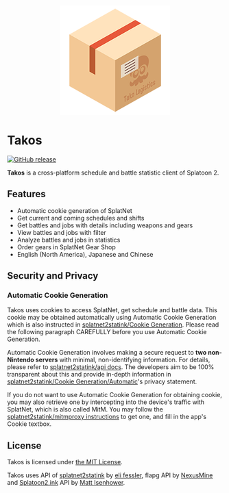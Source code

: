 <p align="center">
  <img src="/assets/icons/256x256.png">
</p>

# Takos

[![GitHub release](https://img.shields.io/github/release/zhxie/Takos.svg)](https://github.com/zhxie/takos/releases/latest)

**Takos** is a cross-platform schedule and battle statistic client of Splatoon 2.

## Features

- Automatic cookie generation of SplatNet
- Get current and coming schedules and shifts
- Get battles and jobs with details including weapons and gears
- View battles and jobs with filter
- Analyze battles and jobs in statistics
- Order gears in SplatNet Gear Shop
- English (North America), Japanese and Chinese

## Security and Privacy

### Automatic Cookie Generation

Takos uses cookies to access SplatNet, get schedule and battle data. This cookie may be obtained automatically using Automatic Cookie Generation which is also instructed in [splatnet2statink/Cookie Generation](https://github.com/frozenpandaman/splatnet2statink#cookie-generation). Please read the following paragraph CAREFULLY before you use Automatic Cookie Generation.

Automatic Cookie Generation involves making a secure request to **two non-Nintendo servers** with minimal, non-identifying information. For details, please refer to [splatnet2statink/api docs](https://github.com/frozenpandaman/splatnet2statink/wiki/api-docs). The developers aim to be 100% transparent about this and provide in-depth information in [splatnet2statink/Cookie Generation/Automatic](https://github.com/frozenpandaman/splatnet2statink#automatic)'s privacy statement.

If you do not want to use Automatic Cookie Generation for obtaining cookie, you may also retrieve one by intercepting into the device's traffic with SplatNet, which is also called MitM. You may follow the [splatnet2statink/mitmproxy instructions](https://github.com/frozenpandaman/splatnet2statink/wiki/mitmproxy-instructions) to get one, and fill in the app's Cookie textbox.

## License

Takos is licensed under [the MIT License](/LICENSE).

Takos uses API of [splatnet2statink](https://github.com/frozenpandaman/splatnet2statink) by [eli fessler](https://github.com/frozenpandaman), flapg API by [NexusMine](https://twitter.com/NexusMine) and [Splatoon2.ink](https://github.com/misenhower/splatoon2.ink) API by [Matt Isenhower](https://github.com/misenhower).
